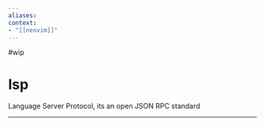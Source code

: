 ```yaml
---
aliases:
context:
- "[[neovim]]"
---
```


#wip

# lsp

Language Server Protocol, its an open JSON RPC standard

---
